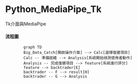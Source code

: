 # Python_MediaPipe_Tk
Tk介面與MediaPipe
#### 流程圖
```mermaid
        graph TD
        Big_Data_Catch[開啟操作介面] --> Calc[選擇復建項目]
        Calc -- 準備就緒 --> Analysis[系統開始偵測使用者動作]
        Analysis -- 完成復健項目 --> feature[系統進行評分]
        feature --> backtrader[E]
        backtrader -- F --> result[H]
        backtrader -- G --> Analysis
```
